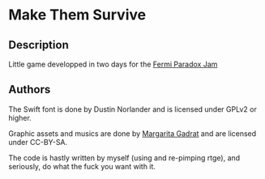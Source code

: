 # Make Them Survive

## Description

Little game developped in two days for the [Fermi Paradox Jam](https://itch.io/jam/fermi-paradox-jam)

## Authors

The Swift font is done by Dustin Norlander and is licensed under GPLv2 or higher.

Graphic assets and musics are done by [Margarita Gadrat](http://www.margarita-gadrat.xyz/) and are licensed under CC-BY-SA.

The code is hastly written by myself (using and re-pimping rtge), and seriously, do what the fuck you want with it.

